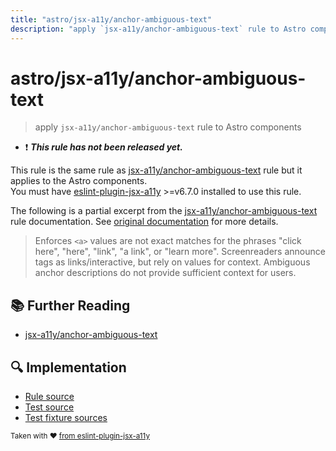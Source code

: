 ```yaml
---
title: "astro/jsx-a11y/anchor-ambiguous-text"
description: "apply `jsx-a11y/anchor-ambiguous-text` rule to Astro components"
---
```


# astro/jsx-a11y/anchor-ambiguous-text

> apply `jsx-a11y/anchor-ambiguous-text` rule to Astro components

- :exclamation: <badge text="This rule has not been released yet." vertical="middle" type="error"> **_This rule has not been released yet._** </badge>

This rule is the same rule as [jsx-a11y/anchor-ambiguous-text] rule but it applies to the Astro components.  
You must have [eslint-plugin-jsx-a11y] >=v6.7.0 installed to use this rule.

[eslint-plugin-jsx-a11y]: https://github.com/jsx-eslint/eslint-plugin-jsx-a11y
[jsx-a11y/anchor-ambiguous-text]: https://github.com/jsx-eslint/eslint-plugin-jsx-a11y/tree/HEAD/docs/rules/anchor-ambiguous-text.md

The following is a partial excerpt from the [jsx-a11y/anchor-ambiguous-text] rule documentation. See [original documentation][jsx-a11y/anchor-ambiguous-text] for more details.

> Enforces `<a>` values are not exact matches for the phrases "click here", "here", "link", "a link", or "learn more". Screenreaders announce tags as links/interactive, but rely on values for context. Ambiguous anchor descriptions do not provide sufficient context for users.

## :books: Further Reading

- [jsx-a11y/anchor-ambiguous-text]

## :mag: Implementation

- [Rule source](https://github.com/ota-meshi/eslint-plugin-astro/blob/main/src/rules/jsx-a11y/anchor-ambiguous-text.ts)
- [Test source](https://github.com/ota-meshi/eslint-plugin-astro/blob/main/tests/src/rules/jsx-a11y/anchor-ambiguous-text.ts)
- [Test fixture sources](https://github.com/ota-meshi/eslint-plugin-astro/tree/main/tests/fixtures/rules/jsx-a11y/anchor-ambiguous-text)

<sup>Taken with ❤️ [from eslint-plugin-jsx-a11y](https://github.com/jsx-eslint/eslint-plugin-jsx-a11y/tree/HEAD/docs/rules/anchor-ambiguous-text.md)</sup>
